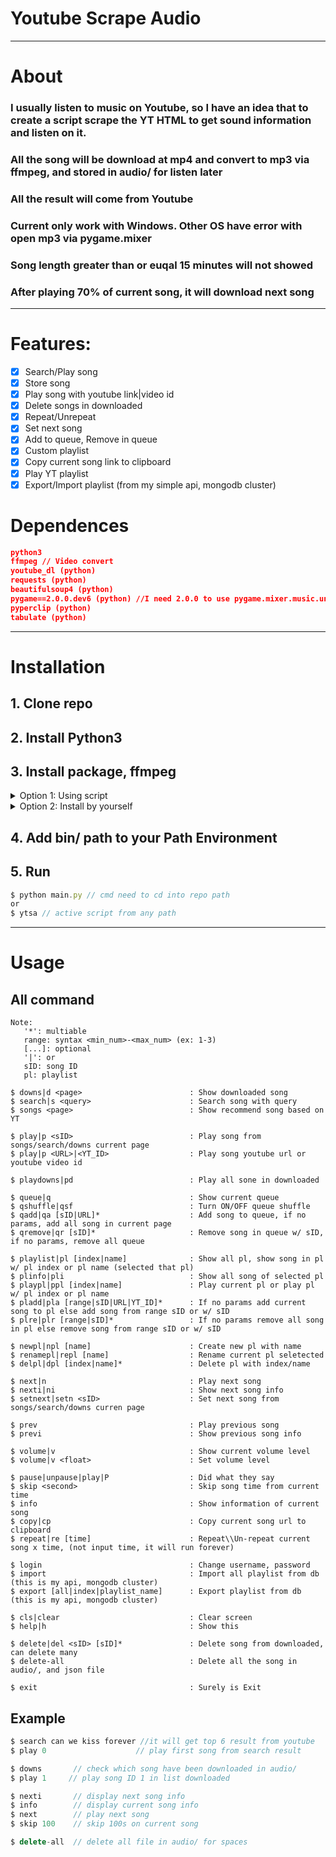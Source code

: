 # **Youtube Scrape Audio**

<hr>

# About
### I usually listen to music on Youtube, so I have an idea that to create a script scrape the YT HTML to get sound information and listen on it.
### All the song will be download at mp4 and convert to mp3 via ffmpeg, and stored in audio/ for listen later
### All the result will come from Youtube
### Current only work with Windows. Other OS have error with open mp3 via pygame.mixer
### Song length greater than or euqal 15 minutes will not showed
### After playing 70% of current song, it will download next song
<hr>

# Features:
- [x] Search/Play song
- [x] Store song
- [x] Play song with youtube link|video id
- [x] Delete songs in downloaded
- [x] Repeat/Unrepeat
- [x] Set next song
- [x] Add to queue, Remove in queue
- [x] Custom playlist
- [x] Copy current song link to clipboard
- [x] Play YT playlist
- [x] Export/Import playlist (from my simple api, mongodb cluster)

# Dependences
```json
python3
ffmpeg // Video convert
youtube_dl (python)
requests (python)
beautifulsoup4 (python)
pygame==2.0.0.dev6 (python) //I need 2.0.0 to use pygame.mixer.music.unload()
pyperclip (python)
tabulate (python)
```
<hr>

# Installation

## 1. Clone repo
## 2. Install Python3

## 3. Install package, ffmpeg
<details>
    <summary>Option 1: Using script</summary>
<p>

## - Double-click `install.bat`
```js
This script will do:
    - Extract ffmpeg in bin/ base on your OS 32bit or 64bit
    - Create virtualenv (optional)
    - Install python package
```

</p>
</details>

<details>
    <summary>Option 2: Install by yourself</summary>
<p>

```js
// This is optional
use 'virtualenv' for easy delete later
$ pip install virtualenv
// Go to repo folder
// Create a virtual enviroment for python with name 'env'
$ virtualenv env
// active virtualenv
$ env\Script\activate
// If you command promt show (env) on the first, it worker
// Example: 
$ (env) D:\project\youtube-scrape-audio> _
```
## - Install python package
```js
$ pip install -r requirements.txt
``` 
## - Extract ffmpeg in bin/
```js
Choose which version base on your OS 32/64bit
Then extract it
```

</p>
</details>

## 4. Add bin/ path to your Path Environment

## 5. Run
```js
$ python main.py // cmd need to cd into repo path
or
$ ytsa // active script from any path
```

<hr>

# Usage
## All command
```
Note:
   '*': multiable
   range: syntax <min_num>-<max_num> (ex: 1-3)
   [...]: optional
   '|': or
   sID: song ID
   pl: playlist

$ downs|d <page>                        : Show downloaded song
$ search|s <query>                      : Search song with query
$ songs <page>                          : Show recommend song based on YT

$ play|p <sID>                          : Play song from songs/search/downs current page
$ play|p <URL>|<YT_ID>                  : Play song youtube url or youtube video id

$ playdowns|pd                          : Play all sone in downloaded

$ queue|q                               : Show current queue
$ qshuffle|qsf                          : Turn ON/OFF queue shuffle
$ qadd|qa [sID|URL]*                    : Add song to queue, if no params, add all song in current page
$ qremove|qr [sID]*                     : Remove song in queue w/ sID, if no params, remove all queue

$ playlist|pl [index|name]              : Show all pl, show song in pl w/ pl index or pl name (selected that pl)
$ plinfo|pli                            : Show all song of selected pl
$ playpl|ppl [index|name]               : Play current pl or play pl w/ pl index or pl name
$ pladd|pla [range|sID|URL|YT_ID]*      : If no params add current song to pl else add song from range sID or w/ sID
$ plre|plr [range|sID]*                 : If no params remove all song in pl else remove song from range sID or w/ sID

$ newpl|npl [name]                      : Create new pl with name
$ renamepl|repl [name]                  : Rename current pl seletected
$ delpl|dpl [index|name]*               : Delete pl with index/name

$ next|n                                : Play next song
$ nexti|ni                              : Show next song info
$ setnext|setn <sID>                    : Set next song from songs/search/downs curren page

$ prev                                  : Play previous song
$ previ                                 : Show previous song info

$ volume|v                              : Show current volume level
$ volume|v <float>                      : Set volume level

$ pause|unpause|play|P                  : Did what they say
$ skip <second>                         : Skip song time from current time
$ info                                  : Show information of current song
$ copy|cp                               : Copy current song url to clipboard
$ repeat|re [time]                      : Repeat\\Un-repeat current song x time, (not input time, it will run forever)

$ login                                 : Change username, password
$ import                                : Import all playlist from db (this is my api, mongodb cluster)
$ export [all|index|playlist_name]      : Export playlist from db (this is my api, mongodb cluster)

$ cls|clear                             : Clear screen
$ help|h                                : Show this

$ delete|del <sID> [sID]*               : Delete song from downloaded, can delete many
$ delete-all                            : Delete all the song in audio/, and json file

$ exit                                  : Surely is Exit
```
## Example
```js
$ search can we kiss forever //it will get top 6 result from youtube
$ play 0                    // play first song from search result
```

```js
$ downs       // check which song have been downloaded in audio/
$ play 1     // play song ID 1 in list downloaded
```
```js
$ nexti       // display next song info
$ info        // display current song info
$ next        // play next song
$ skip 100    // skip 100s on current song
```
```js
$ delete-all  // delete all file in audio/ for spaces
```